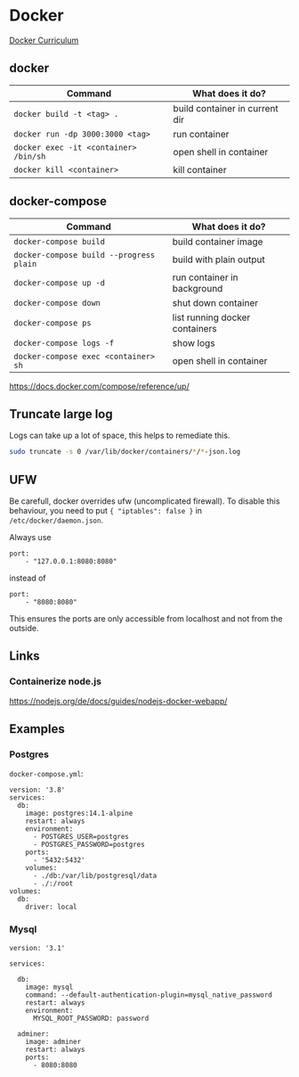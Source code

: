 # Docker

[Docker Curriculum](https://docker-curriculum.com/)

## docker

| Command                               | What does it do?               |
| ------------------------------------- | ------------------------------ |
| `docker build -t <tag> .`             | build container in current dir |
| `docker run -dp 3000:3000 <tag>`      | run container                  |
| `docker exec -it <container> /bin/sh` | open shell in container        |
| `docker kill <container>`             | kill container                 |

## docker-compose

| Command                                 | What does it do?               |
| --------------------------------------- | ------------------------------ |
| `docker-compose build`                  | build container image          |
| `docker-compose build --progress plain` | build with plain output        |
| `docker-compose up -d`                  | run container in background    |
| `docker-compose down`                   | shut down container            |
| `docker-compose ps`                     | list running docker containers |
| `docker-compose logs -f`                | show logs                      |
| `docker-compose exec <container> sh`    | open shell in container        |

https://docs.docker.com/compose/reference/up/

## Truncate large log

Logs can take up a lot of space, this helps to remediate this.

```bash
sudo truncate -s 0 /var/lib/docker/containers/*/*-json.log
```

## UFW

Be carefull, docker overrides ufw (uncomplicated firewall). To disable this behaviour, you need to put
`{ "iptables": false }` in `/etc/docker/daemon.json`.

Always use 

```
port:
    - "127.0.0.1:8080:8080"
```

instead of 

```
port:
    - "8080:8080"
```

This ensures the ports are only accessible from localhost and not from the outside.

## Links

### Containerize node.js

https://nodejs.org/de/docs/guides/nodejs-docker-webapp/


## Examples

### Postgres

`docker-compose.yml`:

```
version: '3.8'
services:
  db:
    image: postgres:14.1-alpine   
    restart: always
    environment:
      - POSTGRES_USER=postgres    
      - POSTGRES_PASSWORD=postgres
    ports:
      - '5432:5432'
    volumes:
      - ./db:/var/lib/postgresql/data
      - ./:/root
volumes:
  db:
    driver: local
```


### Mysql

```
version: '3.1'

services:

  db:
    image: mysql
    command: --default-authentication-plugin=mysql_native_password
    restart: always
    environment:
      MYSQL_ROOT_PASSWORD: password

  adminer:
    image: adminer
    restart: always
    ports:
      - 8080:8080
```


